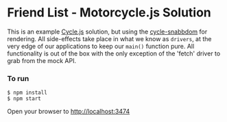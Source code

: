 # Friend List - Motorcycle.js Solution

This is an example [Cycle.js](https://github.com/cyclejs) solution, but using
the [cycle-snabbdom](https://github.com/tylors/cycle-snabbdom) for rendering.
All side-effects take place in what we know as `drivers`, at the very edge of
our applications to keep our `main()` function pure. All functionality is out
of the box with the only exception of the 'fetch' driver to grab from the mock
API.

### To run
```shell
$ npm install
$ npm start
```
Open your browser to [http://localhost:3474](http://localhost:3474)
